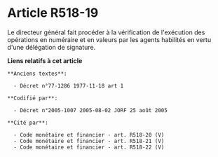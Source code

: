 # Article R518-19

Le directeur général fait procéder à la vérification de l'exécution des opérations en numéraire et en valeurs par les agents
habilités en vertu d'une délégation de signature.

**Liens relatifs à cet article**

	**Anciens textes**:

	  - Décret n°77-1286 1977-11-18 art 1

	**Codifié par**:

	  - Décret n°2005-1007 2005-08-02 JORF 25 août 2005

	**Cité par**:

	  - Code monétaire et financier - art. R518-20 (V)
	  - Code monétaire et financier - art. R518-21 (V)
	  - Code monétaire et financier - art. R518-22 (V)

